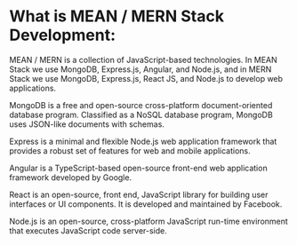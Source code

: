 # What is MEAN / MERN Stack Development:

MEAN / MERN is a collection of JavaScript-based technologies. In MEAN Stack we use MongoDB, Express.js, Angular, and Node.js, and in MERN Stack we use MongoDB, Express.js, React JS, and Node.js to develop web applications.

MongoDB is a free and open-source cross-platform document-oriented database program. Classified as a NoSQL database program, MongoDB uses JSON-like documents with schemas.

Express is a minimal and flexible Node.js web application framework that provides a robust set of features for web and mobile applications.

Angular is a TypeScript-based open-source front-end web application framework developed by Google.

React is an open-source, front end, JavaScript library for building user interfaces or UI components. It is developed and maintained by Facebook.

Node.js is an open-source, cross-platform JavaScript run-time environment that executes JavaScript code server-side.